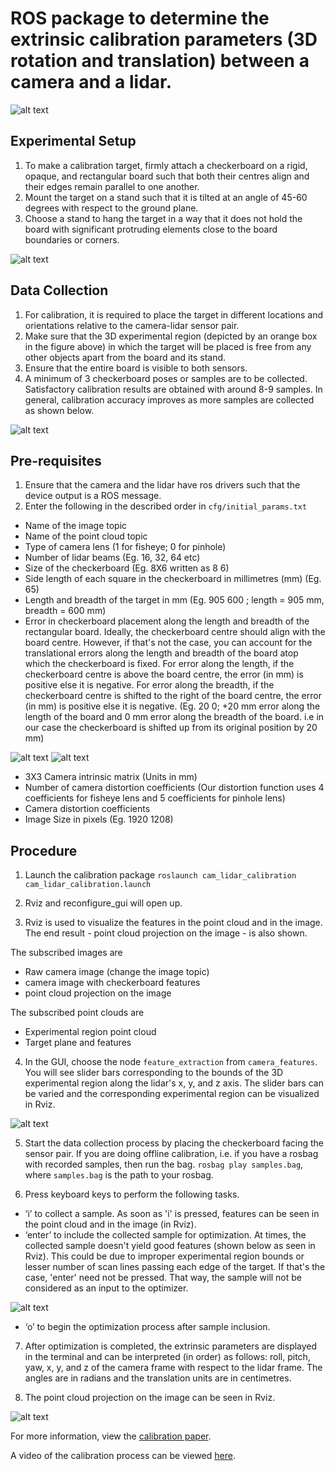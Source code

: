 # ROS package to determine the extrinsic calibration parameters (3D rotation and translation) between a camera and a lidar.

![alt text](img/sensors.png "Sensor setup")

## Experimental Setup

1. To make a calibration target, firmly attach a checkerboard on a rigid, opaque, and rectangular board such that both their centres align and their edges remain parallel to one another.
2. Mount the target on a stand such that it is tilted at an angle of 45-60 degrees with respect to the ground plane. 
3. Choose a stand to hang the target in a way that it does not hold the board with significant protruding elements close to the board boundaries or corners.

![alt text](img/Experimental_area.png "Experimental Setup")

## Data Collection

1. For calibration, it is required to place the target in different locations and orientations relative to the camera-lidar sensor pair.
2. Make sure that the 3D experimental region (depicted by an orange box in the figure above) 
in which the target will be placed is free from any other objects apart from the board and its stand. 
3. Ensure that the entire board is visible to both sensors. 
3. A minimum of 3 checkerboard poses or samples are to be collected. Satisfactory calibration results are obtained with around 8-9 samples. 
In general, calibration accuracy improves as more samples are collected as shown below.

![alt text](img/Checker.png "checkerboard poses")

## Pre-requisites 

1. Ensure that the camera and the lidar have ros drivers such that the device output is a ROS message. 
2. Enter the following in the described order in `cfg/initial_params.txt`
- Name of the image topic 
- Name of the point cloud topic 
- Type of camera lens (1 for fisheye; 0 for pinhole)
- Number of lidar beams (Eg. 16, 32, 64 etc)
- Size of the checkerboard (Eg. 8X6 written as 8 6)
- Side length of each square in the checkerboard in millimetres (mm) (Eg. 65)
- Length and breadth of the target in mm (Eg. 905 600 ; length = 905 mm, breadth = 600 mm)
- Error in checkerboard placement along the length and breadth of the rectangular board. 
Ideally, the checkerboard centre should align with the board centre. However, if that's not the case, you can account for the translational errors along the length 
and breadth of the board atop which the checkerboard is fixed. 
For error along the length, if the checkerboard centre is above the board centre, the error (in mm) is positive else it is negative.
For error along the breadth, if the checkerboard centre is shifted to the right of the board centre, the error (in mm) is positive else it is negative. 
(Eg. 20 0; +20 mm error along the length of the board and 0 mm error along the breadth of the board. i.e in our case the checkerboard is shifted up from its 
original position by 20 mm)

![alt text](img/positive_length.png "Experimental Setup")
![alt text](img/xpositive.png "Experimental Setup")

- 3X3 Camera intrinsic matrix (Units in mm)
- Number of camera distortion coefficients (Our distortion function uses 4 coefficients for fisheye lens and 5 coefficients for pinhole lens)
- Camera distortion coefficients
- Image Size in pixels (Eg. 1920 1208)

## Procedure 

1. Launch the calibration package
`roslaunch cam_lidar_calibration cam_lidar_calibration.launch`

2. Rviz and reconfigure_gui will open up.

3. Rviz is used to visualize the features in the point cloud and in the image. The end result - point cloud projection on the image - is also shown. 

The subscribed images are 
- Raw camera image (change the image topic)
- camera image with checkerboard features
- point cloud projection on the image

The subscribed point clouds are 
- Experimental region point cloud
- Target plane and features

4. In the GUI, choose the node `feature_extraction` from `camera_features`. 
You will see slider bars corresponding to the bounds of the 3D experimental region along the lidar's x, y, and z axis. 
The slider bars can be varied and the corresponding experimental region can be visualized in Rviz. 

![alt text](img/reconfigure_gui.png "reconfigure_gui")

5. Start the data collection process by placing the checkerboard facing the sensor pair. 
If you are doing offline calibration, i.e. if you have a rosbag with recorded samples, then run the bag. 
`rosbag play samples.bag`, where `samples.bag` is the path to your rosbag.

6. Press keyboard keys to perform the following tasks. 
- ‘i’ to collect a sample. 
As soon as 'i' is pressed, features can be seen in the point cloud and in the image (in Rviz). 
- ‘enter’ to include the collected sample for optimization. 
At times, the collected sample doesn't yield good features (shown below as seen in Rviz). 
This could be due to improper experimental region bounds or lesser number of scan lines passing each edge of the target. 
If that's the case, 'enter' need not be pressed. That way, the sample will not be considered as an input to the optimizer.  

![alt text](img/bad_sample.png "bad sample")

- ‘o’ to begin the optimization process after sample inclusion.

7. After optimization is completed, the extrinsic parameters are displayed in the terminal and can be interpreted (in order) as follows: 
roll, pitch, yaw, x, y, and z of the camera frame with respect to the lidar frame. 
The angles are in radians and the translation units are in centimetres. 

8. The point cloud projection on the image can be seen in Rviz.

![alt text](img/visualization.png "rviz window")

For more information, view the [calibration paper](https://arxiv.org/abs/1904.12433).

A video of the calibration process can be viewed [here](https://www.youtube.com/watch?v=GD2c3jLBDZU). 






